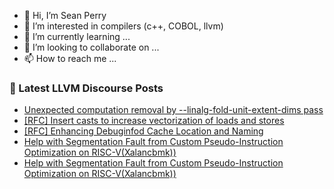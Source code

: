 - 👋 Hi, I’m Sean Perry
- 👀 I’m interested in compilers (c++, COBOL, llvm)
- 🌱 I’m currently learning ...
- 💞️ I’m looking to collaborate on ...
- 📫 How to reach me ...

<!---
s66perry/s66perry is a ✨ special ✨ repository because its `README.md` (this file) appears on your GitHub profile.
You can click the Preview link to take a look at your changes.
--->
### 📕 Latest LLVM Discourse Posts

<!-- DISCOURSE-LLVM:START -->
- [Unexpected computation removal by --linalg-fold-unit-extent-dims pass](https://discourse.llvm.org/t/unexpected-computation-removal-by-linalg-fold-unit-extent-dims-pass/86136#post_4)
- [[RFC] Insert casts to increase vectorization of loads and stores](https://discourse.llvm.org/t/rfc-insert-casts-to-increase-vectorization-of-loads-and-stores/86115#post_2)
- [[RFC] Enhancing Debuginfod Cache Location and Naming](https://discourse.llvm.org/t/rfc-enhancing-debuginfod-cache-location-and-naming/86138#post_6)
- [Help with Segmentation Fault from Custom Pseudo-Instruction Optimization on RISC-V&lpar;Xalancbmk&rpar;&rpar;](https://discourse.llvm.org/t/help-with-segmentation-fault-from-custom-pseudo-instruction-optimization-on-risc-v-xalancbmk/86197#post_2)
- [Help with Segmentation Fault from Custom Pseudo-Instruction Optimization on RISC-V&lpar;Xalancbmk&rpar;&rpar;](https://discourse.llvm.org/t/help-with-segmentation-fault-from-custom-pseudo-instruction-optimization-on-risc-v-xalancbmk/86197#post_1)
<!-- DISCOURSE-LLVM:END -->
